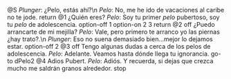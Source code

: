 @S
_Plunger_: ¿Pelo, estás ahí?\n
_Pelo_: No, me he ido de vacaciones al caribe no te jode.
return
@1 ¿Quién eres?
_Pelo_: Soy tu primer *pelo* pubertoso, soy tu *pelo* de adolescencia.
option-off 1
option-on 2 3
return
@2 off ¿Puedo arrancarte de mi mejilla?
_Pelo_: Vale, pero primero te arranco yo las piernas ¿hay trato?.\n
_Plunger_: Eso no suena demasiado bien...mejor lo dejamos estar.
option-off 2
@3 off Tengo algunas dudas a cerca de los pelos de adolescencia.
_Pelo_: Adelante. Veamos hasta dónde llega tu ignorancia.
go-to dPelo2
@4 Adios Pubert.
_Pelo_: Adiós. Y recuerda, si dejas que crezca mucho me saldrán granos alrededor.
stop